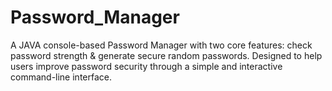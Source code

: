 # Password_Manager
A JAVA console-based Password Manager with two core features: check password strength &amp; generate secure random passwords. Designed to help users improve password security through a simple and interactive command-line interface.
